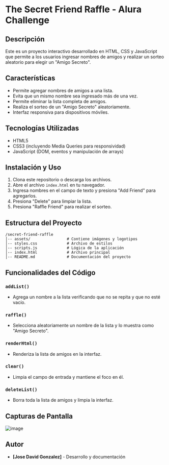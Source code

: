 # The Secret Friend Raffle - Alura Challenge

## Descripción

Este es un proyecto interactivo desarrollado en HTML, CSS y JavaScript que permite a los usuarios ingresar nombres de amigos y realizar un sorteo aleatorio para elegir un "Amigo Secreto".

## Características

- Permite agregar nombres de amigos a una lista.
- Evita que un mismo nombre sea ingresado más de una vez.
- Permite eliminar la lista completa de amigos.
- Realiza el sorteo de un "Amigo Secreto" aleatoriamente.
- Interfaz responsiva para dispositivos móviles.

## Tecnologías Utilizadas

- HTML5
- CSS3 (incluyendo Media Queries para responsividad)
- JavaScript (DOM, eventos y manipulación de arrays)

## Instalación y Uso

1. Clona este repositorio o descarga los archivos.
2. Abre el archivo `index.html` en tu navegador.
3. Ingresa nombres en el campo de texto y presiona "Add Friend" para agregarlos.
4. Presiona "Delete" para limpiar la lista.
5. Presiona "Raffle Friend" para realizar el sorteo.

## Estructura del Proyecto

```
/secret-friend-raffle
│-- assets/                # Contiene imágenes y logotipos
│-- styles.css             # Archivo de estilos
│-- scripts.js             # Lógica de la aplicación
│-- index.html             # Archivo principal
│-- README.md              # Documentación del proyecto
```

## Funcionalidades del Código

### `addList()`

- Agrega un nombre a la lista verificando que no se repita y que no esté vacío.

### `raffle()`

- Selecciona aleatoriamente un nombre de la lista y lo muestra como "Amigo Secreto".

### `renderHtml()`

- Renderiza la lista de amigos en la interfaz.

### `clear()`

- Limpia el campo de entrada y mantiene el foco en él.

### `deleteList()`

- Borra toda la lista de amigos y limpia la interfaz.

## Capturas de Pantalla

![image](https://github.com/user-attachments/assets/de64e705-24a1-4a09-9a17-d86b3f99e1ea)


## Autor

- **[Jose David Gonzalez]** - Desarrollo y documentación



